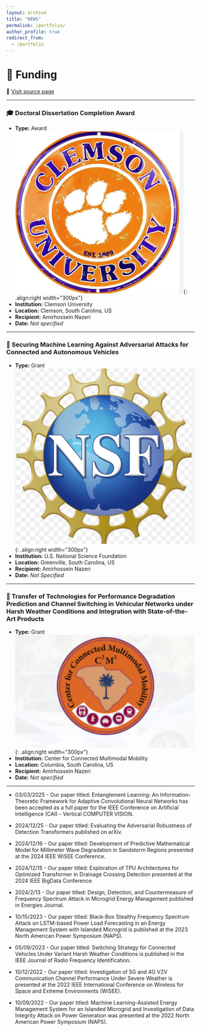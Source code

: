 ```yaml
---
layout: archive
title: "NEWS"
permalink: /portfolio/
author_profile: true
redirect_from:
  - /portfolio
---
```


# 🧾 Funding

🔗 [Visit source page](https://orcid.org/0000-0002-7396-2572)

---

### 🎓 Doctoral Dissertation Completion Award
- **Type:** Award  ![image](../images/clemson.png){: .align:right width="300px"}
- **Institution:** Clemson University  
- **Location:** Clemson, South Carolina, US  
- **Recipient:** Amirhossein Nazeri  
- **Date:** *Not specified*


---

### 🔐 Securing Machine Learning Against Adversarial Attacks for Connected and Autonomous Vehicles
- **Type:** Grant   ![image](../images/NSF.png){: .align:right width="300px"}
- **Institution:** U.S. National Science Foundation  
- **Location:** Greenville, South Carolina, US  
- **Recipient:** Amirhossein Nazeri  
- **Date:** *Not Specified*  


---

### 🚗 Transfer of Technologies for Performance Degradation Prediction and Channel Switching in Vehicular Networks under Harsh Weather Conditions and Integration with State-of-the-Art Products
- **Type:** Grant  ![image](../images/Mobility.png){: .align:right width="300px"}
- **Institution:** Center for Connected Multimodal Mobility  
- **Location:** Columbia, South Carolina, US  
- **Recipient:** Amirhossein Nazeri  
- **Date:** *Not specified*


---


- 03/03/2025 - Our paper titled: Entanglement Learning: An Information-Theoretic Framework for Adaptive Convolutional Neural Networks has been accepted as a full paper for the IEEE Conference on Artificial Intelligence (CAI) - Vertical COMPUTER VISION.


- 2024/12/25 - Our paper titled: Evaluating the Adversarial Robustness of Detection Transformers published on arXiv.

- 2024/12/16 - Our paper titled: Development of Predictive Mathematical Model for Millimeter Wave Degradation in Sandstorm Regions presented at the 2024 IEEE WiSEE Conference.

- 2024/12/15 - Our paper titled: Exploration of TPU Architectures for Optimized Transformer in Drainage Crossing Detection presented at the 2024 IEEE BigData Conference.

- 2024/2/13 - Our paper titled: Design, Detection, and Countermeasure of Frequency Spectrum Attack in Microgrid Energy Management published in Energies Journal.

- 10/15/2023 - Our paper titled: Black-Box Stealthy Frequency Spectrum Attack on LSTM-based Power Load Forecasting in an Energy Management System with Islanded Microgrid is published at the 2023 North American Power Symposium (NAPS).


- 05/09/2023 - Our paper titled: Switching Strategy for Connected Vehicles Under Variant Harsh Weather Conditions is published in the IEEE Journal of Radio Frequency Identification.


- 10/12/2022 - Our paper titled: Investigation of 5G and 4G V2V Communication Channel Performance Under Severe Weather is presented at the 2022 IEEE International Conference on Wireless for Space and Extreme Environments (WiSEE).

- 10/09/2022 - Our paper titled: Machine Learning-Assisted Energy Management System for an Islanded Microgrid and Investigation of Data Integrity Attack on Power Generation was presented at the 2022 North American Power Symposium (NAPS).
